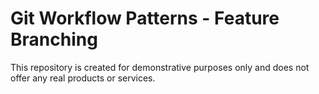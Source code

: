 # Git Workflow Patterns - Feature Branching

This repository is created for demonstrative purposes only and does not offer any real products or services.
